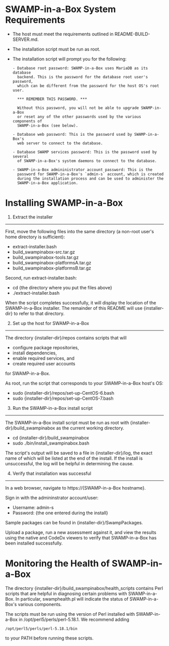 SWAMP-in-a-Box System Requirements
==================================

- The host must meet the requirements outlined in README-BUILD-SERVER.md.

- The installation script must be run as root.

- The installation script will prompt you for the following:

      - Database root password: SWAMP-in-a-Box uses MariaDB as its database
        backend. This is the password for the database root user's password,
        which can be different from the password for the host OS's root user.

        *** REMEMBER THIS PASSWORD. ***

        Without this password, you will not be able to upgrade SWAMP-in-a-Box
        or reset any of the other passwords used by the various components of
        SWAMP-in-a-Box (see below).

      - Database web password: This is the password used by SWAMP-in-a-Box's
        web server to connect to the database.

      - Database SWAMP services password: This is the password used by several
        of SWAMP-in-a-Box's system daemons to connect to the database.

      - SWAMP-in-a-Box admininistrator account password: This is the
        password for SWAMP-in-a-Box's `admin-s` account, which is created
        during the installation process and can be used to administer the
        SWAMP-in-a-Box application.


Installing SWAMP-in-a-Box
=========================

1. Extract the installer
------------------------

First, move the following files into the same directory (a non-root user's
home directory is sufficient):

  - extract-installer.bash
  - build_swampinabox-src.tar.gz
  - build_swampinabox-tools.tar.gz
  - build_swampinabox-platformsA.tar.gz
  - build_swampinabox-platformsB.tar.gz

Second, run extract-installer.bash:

  - cd {the directory where you put the files above}
  - ./extract-installer.bash

When the script completes successfully, it will display the location of the
SWAMP-in-a-Box installer.  The remainder of this README will use
{installer-dir} to refer to that directory.


2. Set up the host for SWAMP-in-a-Box
-------------------------------------

The directory {installer-dir}/repos contains scripts that will

  - configure package repositories,
  - install dependencies,
  - enable required services, and
  - create required user accounts

for SWAMP-in-a-Box.

As root, run the script that corresponds to your SWAMP-in-a-Box host's OS:

  - sudo {installer-dir}/repos/set-up-CentOS-6.bash
  - sudo {installer-dir}/repos/set-up-CentOS-7.bash


3. Run the SWAMP-in-a-Box install script
----------------------------------------

The SWAMP-in-a-Box install script must be run as root with
{installer-dir}/build_swampinabox as the current working directory.

  - cd {installer-dir}/build_swampinabox
  - sudo ./bin/install_swampinabox.bash

The script's output will be saved to a file in {installer-dir}/log, the
exact name of which will be listed at the end of the install.  If the
install is unsuccessful, the log will be helpful in determining the cause.


4. Verify that installation was successful
------------------------------------------

In a web browser, navigate to https://{SWAMP-in-a-Box hostname}.

Sign in with the admininstrator account/user:

  - Username: admin-s
  - Password: {the one entered during the install}

Sample packages can be found in {installer-dir}/SwampPackages.

Upload a package, run a new assessment against it, and view the results
using the native and CodeDx viewers to verify that SWAMP-in-a-Box has been
installed successfully.


Monitoring the Health of SWAMP-in-a-Box
=======================================

The directory {installer-dir}/build_swampinabox/health_scripts contains Perl
scripts that are helpful in diagnosing certain problems with SWAMP-in-a-Box.
In particular, swamphealth.pl will indicate the status of SWAMP-in-a-Box's
various components.

The scripts must be run using the version of Perl installed with
SWAMP-in-a-Box in /opt/perl5/perls/perl-5.18.1. We recommend adding

    /opt/perl5/perls/perl-5.18.1/bin

to your PATH before running these scripts.
